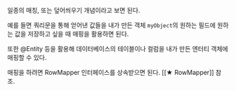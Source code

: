 일종의 매칭, 또는 덮어씌우기 개념이라고 보면 된다.

예를 들면 쿼리문을 통해 얻어낸 값들을
내가 만든 객체
`myObject`의 원하는 필드에 원하는 값을 저장하고 싶을 때 매핑을 활용하면 된다.

또한 @Entity 등을 활용해 데이터베이스의 테이블이나 컬럼을 내가 만든 엔터티 객체에 매핑할 수 있다.

매핑을 하려면 RowMapper 인터페이스를 상속받으면 된다.
[[★ RowMapper]] 참조.